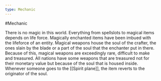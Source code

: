 ```yaml
---
type: Mechanic
---
```


#Mechanic

There is no magic in this world. Everything from spellslots to magical items depends on life force. Magically enchanted items have been imbued with the lifeforce of an entity. Magical weapons house the soul of the crafter, the ones slain by the blade or a part of the soul that the enchanter put in there. Because of this, magical weapons are exceedingly rare, difficult to make and treasured. All nations have some weapons that are treasured not for their monetary value but because of the soul that is housed inside. Whenever someone goes to the [[Spirit plane]], the item reverts to the originator of the soul.  